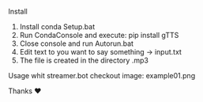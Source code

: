 Install

1. Install conda Setup.bat
2. Run CondaConsole and execute:  pip install gTTS
3. Close console and run Autorun.bat
4. Edit text to you want to say something -> input.txt
5. The file is created in the directory .mp3

Usage whit streamer.bot checkout image: example01.png

Thanks ♥